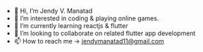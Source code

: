 - 👋 Hi, I’m Jendy V. Manatad
- 👀 I’m interested in coding & playing online games.
- 🌱 I’m currently learning reactjs & flutter
- 💞️ I’m looking to collaborate on related flutter app development
- 📫 How to reach me -> jendymanatad11@gmail.com

<!---
githubjed/githubjed is a ✨ special ✨ repository because its `README.md` (this file) appears on your GitHub profile.
You can click the Preview link to take a look at your changes.
--->
